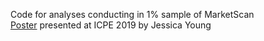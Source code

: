 Code for analyses conducting in 1% sample of MarketScan<br>
[Poster](docs/1%_MarketScanAnalysis/Young_OOHDeath_ICPE18_31JULY2018.pdf) presented at ICPE 2019 by Jessica Young
